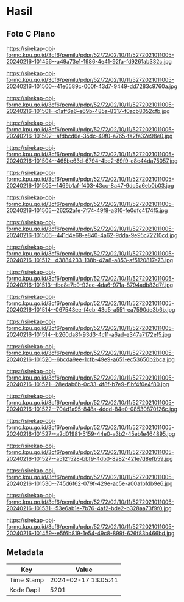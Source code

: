 # Hasil

## Foto C Plano

https://sirekap-obj-formc.kpu.go.id/3cf6/pemilu/pdpr/52/72/02/10/11/5272021011005-20240216-101456--a49a73e1-1986-4e41-92fa-fd9261ab332c.jpg

https://sirekap-obj-formc.kpu.go.id/3cf6/pemilu/pdpr/52/72/02/10/11/5272021011005-20240216-101500--41e6589c-000f-43d7-9449-dd7283c9760a.jpg

https://sirekap-obj-formc.kpu.go.id/3cf6/pemilu/pdpr/52/72/02/10/11/5272021011005-20240216-101501--c1aff6a6-e69b-485a-8317-f0acb8052cfb.jpg

https://sirekap-obj-formc.kpu.go.id/3cf6/pemilu/pdpr/52/72/02/10/11/5272021011005-20240216-101502--afdbcd6e-35dc-49f0-a765-fa2fa32e98e0.jpg

https://sirekap-obj-formc.kpu.go.id/3cf6/pemilu/pdpr/52/72/02/10/11/5272021011005-20240216-101504--465be63d-6794-4be2-89f9-e8c44da75057.jpg

https://sirekap-obj-formc.kpu.go.id/3cf6/pemilu/pdpr/52/72/02/10/11/5272021011005-20240216-101505--1469b1af-f403-43cc-8a47-9dc5a6eb0b03.jpg

https://sirekap-obj-formc.kpu.go.id/3cf6/pemilu/pdpr/52/72/02/10/11/5272021011005-20240216-101505--26252a1e-7f74-49f8-a310-fe0dfc4174f5.jpg

https://sirekap-obj-formc.kpu.go.id/3cf6/pemilu/pdpr/52/72/02/10/11/5272021011005-20240216-101506--441d4e68-e840-4a62-9dda-9e95c72210cd.jpg

https://sirekap-obj-formc.kpu.go.id/3cf6/pemilu/pdpr/52/72/02/10/11/5272021011005-20240216-101512--d3884233-138b-42a8-a853-af5120817e73.jpg

https://sirekap-obj-formc.kpu.go.id/3cf6/pemilu/pdpr/52/72/02/10/11/5272021011005-20240216-101513--fbc8e7b9-92ec-4da6-971a-8794adb83d7f.jpg

https://sirekap-obj-formc.kpu.go.id/3cf6/pemilu/pdpr/52/72/02/10/11/5272021011005-20240216-101514--067543ee-f4eb-43d5-a551-ea7590de3b6b.jpg

https://sirekap-obj-formc.kpu.go.id/3cf6/pemilu/pdpr/52/72/02/10/11/5272021011005-20240216-101514--b260da8f-93d3-4c11-a6ad-e347a7172ef5.jpg

https://sirekap-obj-formc.kpu.go.id/3cf6/pemilu/pdpr/52/72/02/10/11/5272021011005-20240216-101520--6bcda9ee-1cfb-49e9-a651-ec53650b2bca.jpg

https://sirekap-obj-formc.kpu.go.id/3cf6/pemilu/pdpr/52/72/02/10/11/5272021011005-20240216-101521--28edab6b-0c33-4f8f-b7e9-f1bf4f0e4f80.jpg

https://sirekap-obj-formc.kpu.go.id/3cf6/pemilu/pdpr/52/72/02/10/11/5272021011005-20240216-101522--704d1a95-848a-4ddd-84e0-08530870f26c.jpg

https://sirekap-obj-formc.kpu.go.id/3cf6/pemilu/pdpr/52/72/02/10/11/5272021011005-20240216-101527--a2d01981-5159-44e0-a3b2-45eb1e464895.jpg

https://sirekap-obj-formc.kpu.go.id/3cf6/pemilu/pdpr/52/72/02/10/11/5272021011005-20240216-101527--a5121528-bbf9-4db0-8a82-421e7d8efb59.jpg

https://sirekap-obj-formc.kpu.go.id/3cf6/pemilu/pdpr/52/72/02/10/11/5272021011005-20240216-101530--745d6f62-079f-429e-ac5e-a00a1bfdb9e6.jpg

https://sirekap-obj-formc.kpu.go.id/3cf6/pemilu/pdpr/52/72/02/10/11/5272021011005-20240216-101531--53e6ab1e-7b76-4af2-bde2-b328aa73f9f0.jpg

https://sirekap-obj-formc.kpu.go.id/3cf6/pemilu/pdpr/52/72/02/10/11/5272021011005-20240216-101459--e5f6b819-1e54-49c8-899f-626f83b466bd.jpg


## Metadata

| Key        | Value               |
| ---------- | ------------------- |
| Time Stamp | 2024-02-17 13:05:41 |
| Kode Dapil | 5201                |



